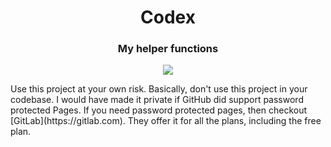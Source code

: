 <h1 align="center">
    Codex
</h1>

<h3 align="center">
    My helper functions
</h3>

<p align="center">
    <a href="https://rikhuijzer.github.io/Codex.jl/dev"><img src="https://github.com/rikhuijzer/Codex.jl/workflows/docs/badge.svg"></a>  
</p>
Use this project at your own risk.
Basically, don't use this project in your codebase.
I would have made it private if GitHub did support password protected Pages.
If you need password protected pages, then checkout [GitLab](https://gitlab.com).
They offer it for all the plans, including the free plan.
